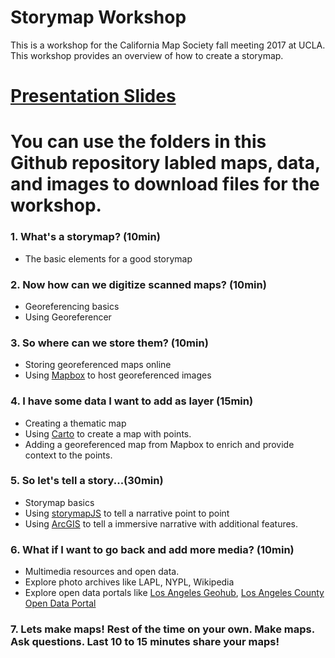 # Storymap Workshop
This is a workshop for the California Map Society fall meeting 2017 at UCLA. This workshop provides an overview of how to create a storymap. 

# [Presentation Slides](http://slides.com/omarureta/maptimela_10-11#/)
# You can use the folders in this Github repository labled maps, data, and images to download files for the workshop.

###  1. What's a storymap? (10min)
* The basic elements for a good storymap
###  2. Now how can we digitize scanned maps? (10min)
* Georeferencing basics
* Using Georeferencer
###  3. So where can we store them? (10min)
* Storing georeferenced maps online
* Using [Mapbox](http://www.mapbox.com) to host georeferenced images
###  4. I have some data I want to add as layer (15min)
* Creating a thematic map
* Using [Carto](http://www.carto.com) to create a map with points.
* Adding a georeferenced map from Mapbox to enrich and provide context to the points.
###  5. So let's tell a story...(30min)
* Storymap basics
* Using [storymapJS](https://storymap.knightlab.com/) to tell a narrative point to point
* Using [ArcGIS](https://storymaps.arcgis.com/en/) to tell a immersive narrative with additional features.
###  6. What if I want to go back and add more media? (10min)
* Multimedia resources and open data.
* Explore photo archives like LAPL, NYPL, Wikipedia
* Explore open data portals like [Los Angeles Geohub](http://geohub.lacity.org/), [Los Angeles County Open Data Portal](http://geohub.lacity.org/)
### 7. Lets make maps! Rest of the time on your own. Make maps. Ask questions. Last 10 to 15 minutes share your maps!
